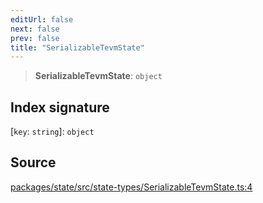 ```yaml
---
editUrl: false
next: false
prev: false
title: "SerializableTevmState"
---
```


> **SerializableTevmState**: `object`

## Index signature

 \[`key`: `string`\]: `object`

## Source

[packages/state/src/state-types/SerializableTevmState.ts:4](https://github.com/evmts/tevm-monorepo/blob/main/packages/state/src/state-types/SerializableTevmState.ts#L4)
